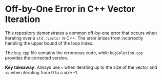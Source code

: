 # Off-by-One Error in C++ Vector Iteration

This repository demonstrates a common off-by-one error that occurs when iterating over a `std::vector` in C++.  The error arises from incorrectly handling the upper bound of the loop index.

The `bug.cpp` file contains the erroneous code, while `bugSolution.cpp` provides the corrected version.

**Key takeaway:** Always use `<` when iterating up to the size of the vector and `<=` when iterating from 0 to a size -1.